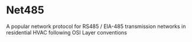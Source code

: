 # Net485
 A popular network protocol for RS485 / EIA-485 transmission networks in residential HVAC following OSI Layer conventions
